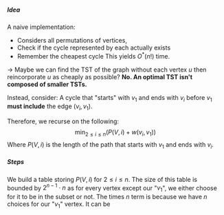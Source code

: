 ##### Idea

A naive implementation: 
- Considers all permutations of vertices, 
- Check if the cycle represented by each actually exists 
- Remember the cheapest cycle
This yields $O^*(n!)$ time. 

$\rightarrow$ Maybe we can find the TST of the graph without each vertex $u$ then reincorporate $u$ as cheaply as possible?
	 **No. An optimal TST isn't composed of smaller TSTs.** 

Instead, consider:
	A cycle that "starts" with $v_{1}$ and ends with $v_{i}$ before $v_{1}$ **must include** the edge $(v_{i}, v_{1})$. 

Therefore, we recurse on the following: 
$$\min_{2 \leq i \leq n}(P(V, i) + w(v_{i}, v_{1}))$$
Where $P(V,i)$ is the length of the path that starts with $v_{1}$ and ends with $v_{i}$. 

##### Steps

We build a table storing $P(V,i)$ for $2 \leq i \leq n$. 
	The size of this table is bounded by $2^{n-1}\cdot n$ as for every vertex except our "$v_{1}$", we either choose for it to be in the subset or not. The times $n$ term is because we have $n$ choices for our "$v_{1}$" vertex.
	It can be